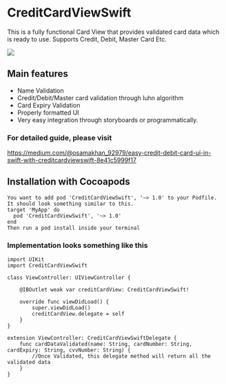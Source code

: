 # CreditCardViewSwift
This is a fully functional Card View that provides validated card data which is ready to use. Supports Credit, Debit, Master Card Etc.

![](https://github.com/osamaazmat/CreditCardViewSwift/blob/master/Credit-Card-View-Swift.gif)

## Main features

*  Name Validation
*  Credit/Debit/Master card validation through luhn algorithm
*  Card Expiry Validation
*  Properly formatted UI
*  Very easy integration through storyboards or programmatically.

### For detailed guide, please visit
https://medium.com/@osamakhan_92979/easy-credit-debit-card-ui-in-swift-with-creditcardviewswift-8e41c5999f17

## Installation with Cocoapods
```
You want to add pod 'CreditCardViewSwift', '~> 1.0' to your Podfile. It should look something similar to this.
target 'MyApp' do
  pod 'CreditCardViewSwift', '~> 1.0'
end
Then run a pod install inside your terminal
```

### Implementation looks something like this

```
import UIKit
import CreditCardViewSwift

class ViewController: UIViewController {

    @IBOutlet weak var creditCardView: CreditCardViewSwift!
    
    override func viewDidLoad() {
        super.viewDidLoad()
        creditCardView.delegate = self
    }
}

extension ViewController: CreditCardViewSwiftDelegate {
    func cardDataValidated(name: String, cardNumber: String, cardExpiry: String, cvvNumber: String) {
        //Once Validated, this delegate method will return all the validated data
    }
}
```
